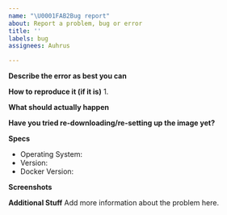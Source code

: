 ```yaml
---
name: "\U0001FAB2Bug report"
about: Report a problem, bug or error
title: ''
labels: bug
assignees: Auhrus

---
```


**Describe the error as best you can**


**How to reproduce it (if it is)**
1. 

**What should actually happen**


**Have you tried re-downloading/re-setting up the image yet?**


**Specs**
- Operating System: 
- Version: 
- Docker Version: 

**Screenshots**


**Additional Stuff**
Add more information about the problem here.
